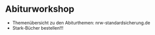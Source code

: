 # Abiturworkshop

* Themenübersicht zu den Abiturthemen: nrw-standardsicherung.de
* Stark-Bücher bestellen!!!

